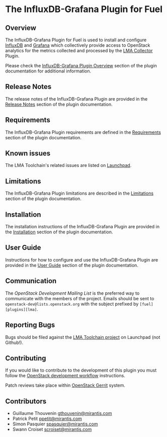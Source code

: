 The InfluxDB-Grafana Plugin for Fuel
====================================

Overview
--------

The InfluxDB-Grafana Plugin for Fuel is used to install and configure
[InfluxDB](http://influxdb.com/) and
[Grafana](http://grafana.org/) which collectively provide access to
OpenStack analytics for the metrics collected and processed by the
[LMA Collector](http://fuel-plugin-lma-collector.readthedocs.org/en/latest/index.html)
Plugin.

Please check the [InfluxDB-Grafana Plugin Overview](
http://fuel-plugin-influxdb-grafana.readthedocs.org/en/latest/overview.html)
section of the plugin documentation for additional information.

Release Notes
-------------

The release notes of the InfluxDB-Grafana Plugin are provided in the
[Release Notes](
http://fuel-plugin-influxdb-grafana.readthedocs.org/en/latest/releases.html)
section of the plugin documentation.

Requirements
------------

The InfluxDB-Grafana Plugin requirements are defined in the [Requirements](
http://fuel-plugin-influxdb-grafana.readthedocs.org/en/latest/overview.html#requirements)
section of the plugin documentation.

Known issues
------------

The LMA Toolchain's related issues are listed on [Launchpad](
https://bugs.launchpad.net/lma-toolchain).

Limitations
-----------

The InfluxDB-Grafana Plugin limitations are described in the [Limitations](
http://fuel-plugin-influxdb-grafana.readthedocs.org/en/latest/overview.html#limitations)
section of the plugin documentation.

Installation
------------

The installation instructions of the InfluxDB-Grafana Plugin are provided
in the [Installation](
http://fuel-plugin-influxdb-grafana.readthedocs.org/en/latest/installation.html)
section of the plugin documentation.

User Guide
----------

Instructions for how to configure and use the InfluxDB-Grafana Plugin
are provided in the [User Guide](
http://fuel-plugin-influxdb-grafana.readthedocs.org/en/latest/user.html)
section of the plugin documentation.

Communication
-------------

The *OpenStack Development Mailing List* is the preferred way to communicate
with the members of the project.
Emails should be sent to `openstack-dev@lists.openstack.org` with the subject
prefixed by `[fuel][plugins][lma]`.

Reporting Bugs
--------------

Bugs should be filed against the [LMA Toolchain project](
https://launchpad.net/lma-toolchain) on Launchpad (not Github!).

Contributing
------------

If you would like to contribute to the development of this plugin you must
follow the [OpenStack development workflow](
http://docs.openstack.org/infra/manual/developers.html#development-workflow)
instructions.

Patch reviews take place within [OpenStack Gerrit](
https://review.openstack.org/#/q/status:open+project:openstack/fuel-plugin-influxdb-grafana,n,z)
system.

Contributors
------------

* Guillaume Thouvenin <gthouvenin@mirantis.com>
* Patrick Petit <ppetit@mirantis.com>
* Simon Pasquier <spasquier@mirantis.com>
* Swann Croiset <scroiset@mirantis.com>
